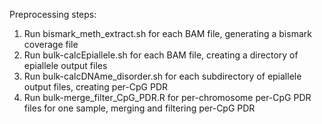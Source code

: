 Preprocessing steps:

1) Run bismark_meth_extract.sh for each BAM file, generating a bismark coverage file
2) Run bulk-calcEpiallele.sh for each BAM file, creating a directory of epiallele output files
3) Run bulk-calcDNAme_disorder.sh for each subdirectory of epiallele output files, creating per-CpG PDR
4) Run bulk-merge_filter_CpG_PDR.R for per-chromosome per-CpG PDR files for one sample, merging and filtering per-CpG PDR

